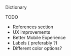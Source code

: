 Dictionary

TODO 
- References section
- UX improvements
- Better Mobile Experience
- Labels ( preferably ?) 
- Different color options?
